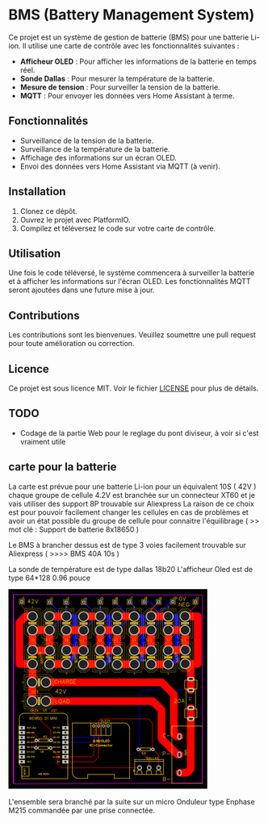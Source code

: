# BMS (Battery Management System)

Ce projet est un système de gestion de batterie (BMS) pour une batterie Li-ion. Il utilise une carte de contrôle avec les fonctionnalités suivantes :

- **Afficheur OLED** : Pour afficher les informations de la batterie en temps réel.
- **Sonde Dallas** : Pour mesurer la température de la batterie.
- **Mesure de tension** : Pour surveiller la tension de la batterie.
- **MQTT** : Pour envoyer les données vers Home Assistant à terme.

## Fonctionnalités

- Surveillance de la tension de la batterie.
- Surveillance de la température de la batterie.
- Affichage des informations sur un écran OLED.
- Envoi des données vers Home Assistant via MQTT (à venir).

## Installation

1. Clonez ce dépôt.
2. Ouvrez le projet avec PlatformIO.
3. Compilez et téléversez le code sur votre carte de contrôle.

## Utilisation

Une fois le code téléversé, le système commencera à surveiller la batterie et à afficher les informations sur l'écran OLED. Les fonctionnalités MQTT seront ajoutées dans une future mise à jour.

## Contributions

Les contributions sont les bienvenues. Veuillez soumettre une pull request pour toute amélioration ou correction.

## Licence

Ce projet est sous licence MIT. Voir le fichier [LICENSE](LICENSE) pour plus de détails.

## TODO 

- Codage de la partie Web pour le reglage du pont diviseur, à voir si c'est vraiment utile

## carte pour la batterie 

La carte est prévue pour une batterie Li-ion pour un équivalent 10S ( 42V )
chaque groupe de cellule 4.2V est branchée sur un connecteur XT60 et je vais utiliser des support 8P trouvable sur Aliexpress 
La raison de ce choix est pour pouvoir facilement changer les cellules en cas de problèmes et avoir un état possible du groupe de cellule pour connaitre l'équilibrage
( >> mot clé : Support de batterie 8x18650 )

Le BMS à brancher dessus est de type 3 voies facilement trouvable sur Aliexpress 
( >>>> BMS 40A 10s )

La sonde de température est de type dallas 18b20 
L'afficheur Oled est de type 64*128 0.96 pouce

![PCB Image](images/PCB_PCB_Base-batterie_2024-12-04.png)

L'ensemble sera branché par la suite sur un micro Onduleur type Enphase M215 commandée par une prise connectée. 
